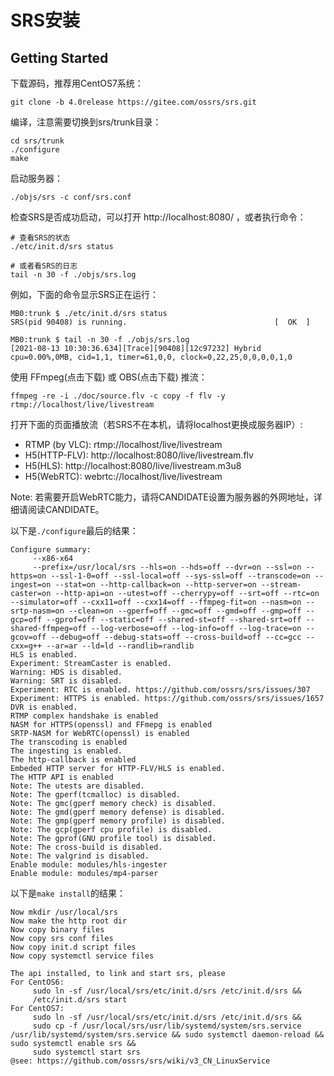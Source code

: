 # SRS安装 #

## Getting Started ##

下载源码，推荐用CentOS7系统：

	git clone -b 4.0release https://gitee.com/ossrs/srs.git

编译，注意需要切换到srs/trunk目录：

    cd srs/trunk
    ./configure
    make

启动服务器：

	./objs/srs -c conf/srs.conf

检查SRS是否成功启动，可以打开 http://localhost:8080/ ，或者执行命令：

    # 查看SRS的状态
    ./etc/init.d/srs status
    
    # 或者看SRS的日志
    tail -n 30 -f ./objs/srs.log


例如，下面的命令显示SRS正在运行：

```
MB0:trunk $ ./etc/init.d/srs status
SRS(pid 90408) is running.                                 [  OK  ]

MB0:trunk $ tail -n 30 -f ./objs/srs.log
[2021-08-13 10:30:36.634][Trace][90408][12c97232] Hybrid cpu=0.00%,0MB, cid=1,1, timer=61,0,0, clock=0,22,25,0,0,0,0,1,0
```

使用 FFmpeg(点击下载) 或 OBS(点击下载) 推流：

	ffmpeg -re -i ./doc/source.flv -c copy -f flv -y rtmp://localhost/live/livestream

打开下面的页面播放流（若SRS不在本机，请将localhost更换成服务器IP）:

- RTMP (by VLC): rtmp://localhost/live/livestream
- H5(HTTP-FLV): http://localhost:8080/live/livestream.flv
- H5(HLS): http://localhost:8080/live/livestream.m3u8
- H5(WebRTC): webrtc://localhost/live/livestream

Note: 若需要开启WebRTC能力，请将CANDIDATE设置为服务器的外网地址，详细请阅读CANDIDATE。

以下是`./configure`最后的结果：

```
Configure summary:
     --x86-x64
     --prefix=/usr/local/srs --hls=on --hds=off --dvr=on --ssl=on --https=on --ssl-1-0=off --ssl-local=off --sys-ssl=off --transcode=on --ingest=on --stat=on --http-callback=on --http-server=on --stream-caster=on --http-api=on --utest=off --cherrypy=off --srt=off --rtc=on --simulator=off --cxx11=off --cxx14=off --ffmpeg-fit=on --nasm=on --srtp-nasm=on --clean=on --gperf=off --gmc=off --gmd=off --gmp=off --gcp=off --gprof=off --static=off --shared-st=off --shared-srt=off --shared-ffmpeg=off --log-verbose=off --log-info=off --log-trace=on --gcov=off --debug=off --debug-stats=off --cross-build=off --cc=gcc --cxx=g++ --ar=ar --ld=ld --randlib=randlib
HLS is enabled.
Experiment: StreamCaster is enabled.
Warning: HDS is disabled.
Warning: SRT is disabled.
Experiment: RTC is enabled. https://github.com/ossrs/srs/issues/307
Experiment: HTTPS is enabled. https://github.com/ossrs/srs/issues/1657
DVR is enabled.
RTMP complex handshake is enabled
NASM for HTTPS(openssl) and FFmepg is enabled
SRTP-NASM for WebRTC(openssl) is enabled
The transcoding is enabled
The ingesting is enabled.
The http-callback is enabled
Embeded HTTP server for HTTP-FLV/HLS is enabled.
The HTTP API is enabled
Note: The utests are disabled.
Note: The gperf(tcmalloc) is disabled.
Note: The gmc(gperf memory check) is disabled.
Note: The gmd(gperf memory defense) is disabled.
Note: The gmp(gperf memory profile) is disabled.
Note: The gcp(gperf cpu profile) is disabled.
Note: The gprof(GNU profile tool) is disabled.
Note: The cross-build is disabled.
Note: The valgrind is disabled.
Enable module: modules/hls-ingester
Enable module: modules/mp4-parser
```

以下是`make install`的结果：

```
Now mkdir /usr/local/srs
Now make the http root dir
Now copy binary files
Now copy srs conf files
Now copy init.d script files
Now copy systemctl service files

The api installed, to link and start srs, please
For CentOS6:
     sudo ln -sf /usr/local/srs/etc/init.d/srs /etc/init.d/srs &&
     /etc/init.d/srs start
For CentOS7:
     sudo ln -sf /usr/local/srs/etc/init.d/srs /etc/init.d/srs &&
     sudo cp -f /usr/local/srs/usr/lib/systemd/system/srs.service /usr/lib/systemd/system/srs.service && sudo systemctl daemon-reload && sudo systemctl enable srs &&
     sudo systemctl start srs
@see: https://github.com/ossrs/srs/wiki/v3_CN_LinuxService
```